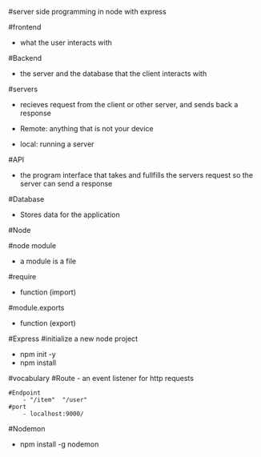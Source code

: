 #server side programming in node with express

#frontend

- what the user interacts with

#Backend

- the server and the database that the client interacts with

#servers

- recieves request from the client or other server, and sends back a response

- Remote: anything that is not your device
- local: running a server

#API

- the program interface that takes and fullfills the servers request so the server can send a response

#Database

- Stores data for the application

#Node

#node module

- a module is a file

#require

- function (import)

#module.exports

- function (export)

#Express
#initialize a new node project

- npm init -y
- npm install<dependencies>

#vocabulary
#Route - an event listener for http requests

    #Endpoint
        - "/item"  "/user"
    #port
        - localhost:9000/

#Nodemon

- npm install -g nodemon
